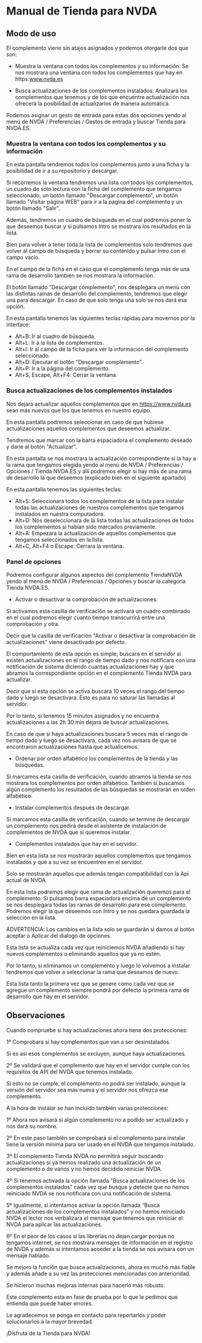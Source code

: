 # Manual de Tienda para NVDA
## Modo de uso

El complemento viene sin atajos asignados y podemos otorgarle dos que son:

* Muestra la ventana con todos los complementos y su información: Se nos mostrara una ventana con todos los complementos que hay en https:www.nvda.es

* Busca actualizaciones de los complementos instalados: Analizará los complementos que tenemos y de los que encuentre actualización nos ofrecerá la posibilidad de actualizarlos de manera automática.

Podemos asignar un gesto de entrada para estas dos opciones yendo al menú de NVDA / Preferencias / Gestos de entrada y buscar Tienda para NVDA.ES.

### Muestra la ventana con todos los complementos y su información

En esta pantalla tendremos todos los complementos junto a una ficha y la posibilidad de ir a su repositorio y descargar.

Si recorremos la ventana tendremos una lista con todos los complementos, un cuadro de solo lectura con la ficha del complemento que tengamos seleccionado, un botón llamado "Descargar complemento", un botón llamado "Visitar página WEB" para ir a la pagina del complemento y un botón llamado "Salir".

Además, tendremos un cuadro de búsqueda en el cual podremos poner lo que deseemos buscar y si pulsamos Intro se mostrara los resultados en la lista.

Bien para volver a tener toda la lista de complementos solo tendremos que volver al campo de búsqueda y borrar su contenido y pulsar Intro con el campo vacío.

En el campo de la ficha en el caso que el complemento tenga más de una rama de desarrollo también se nos mostrara la información.

El botón llamado "Descargar complemento", nos desplegara un menú con las distintas ramas de desarrollo del complemento, tendremos que elegir una para descargar. En caso de que solo tenga una solo se nos dará esa opción.

En esta pantalla tenemos las siguientes teclas rápidas para movernos por la interface:

* Alt+B: Ir al cuadro de búsqueda.
* Alt+L: Ir a la lista de complementos.
* Alt+I: Ir al campo de la ficha para ver la información del complemento seleccionado.
* Alt+D: Ejecutar el botón "Descargar complemento".
* Alt+P: Ir a la página del complemento.
* Alt+S, Escape, Alt+F4: Cerrar la ventana.

### Busca actualizaciones de los complementos instalados

Nos dejara actualizar aquellos complementos que en https://www.nvda.es sean más nuevos que los que tenemos en nuestro equipo.

En esta pantalla podremos seleccionar en caso de que hubiese actualizaciones aquellos complementos que deseemos actualizar.

Tendremos que marcar con la barra espaciadora el complemento deseado y darle al botón "Actualizar".

En esta pantalla se nos mostrara la actualización correspondiente si la hay a la rama que tengamos elegida yendo al menú de NVDA / Preferencias / Opciones / Tienda NVDA.ES y allí podremos elegir si hay más de una rama de desarrollo la que deseemos (explicado bien en el siguiente apartado)

En esta pantalla tenemos las siguientes teclas:

* Alt+S: Seleccionara todos los complementos de la lista para instalar todas las actualizaciones de nuestros complementos que tengamos instalados en nuestra computadora.
* Alt+D: Nos deseleccionara de la lista todas las actualizaciones de todos los complementos si habían sido marcados previamente.
* Alt+A: Empezara la actualización de aquellos complementos que tengamos seleccionados en la lista.
* Alt+C, Alt+F4 o Escape: Cerrara la ventana.

### Panel de opciones

Podremos configurar algunos aspectos del complemento TiendaNVDA yendo al menú de NVDA / Preferencias / Opciones y buscar la categoría Tienda NVDA.ES.

* Activar o desactivar la comprobación de actualizaciones.

Si activamos esta casilla de verificación se activará un cuadro combinado en el cual podremos elegir cuanto tiempo transcurrirá entre una comprobación y otra.

Decir que la casilla de verificación "Activar o desactivar la comprobación de actualizaciones" viene desactivado por defecto.

El comportamiento de esta opción es simple, buscara en el servidor si existen actualizaciones en el rango de tiempo dado y nos notificara con una notificación de sistema diciendo cuantas actualizaciones hay y que abramos la correspondiente opción en el complemento Tienda NVDA para actualizar.

Decir que si esta opción se activa buscara 10 veces el rango del tiempo dado y luego se desactivara. Esto es para no saturar las llamadas al servidor.

Por lo tanto, si tenemos 15 minutos asignados y no encuentra actualizaciones a las 2h 30 min dejara de buscar actualizaciones.

En caso de que si haya actualizaciones buscara 5 veces más el rango de tiempo dado y luego se desactivara, cada vez nos avisara de que se encontraron actualizaciones hasta que actualicemos.

* Ordenar por orden alfabético los complementos de la tienda y las búsquedas.

Si marcamos esta casilla de verificación, cuando abramos la tienda se nos mostrara los complementos por orden alfabético. También si buscamos algún complemento los resultados de las búsquedas se mostrarán en orden alfabético.

* Instalar complementos después de descargar.

Si marcamos esta casilla de verificación, cuando se termine de descargar un complemento nos pedirá desde el asistente de instalación de complementos de NVDA que si queremos instalar.

* Complementos instalados que hay en el servidor.

Bien en esta lista se nos mostrarán aquellos complementos que tengamos instalados y que a su vez se encuentren en el servidor.

Solo se mostrarán aquellos que además tengan compatibilidad con la Api actual de NVDA.

En esta lista podremos elegir que rama de actualización queremos para el complemento. Si pulsamos barra espaciadora encima de un complemento se nos desplegara todas las ramas de desarrollo para ese complemento. Podremos elegir la que deseemos con Intro y se nos quedara guardada la selección en la lista.

ADVERTENCIA: Los cambios en la lista solo se guardarán si damos al botón aceptar o Aplicar del dialogo de opciones.

Esta lista se actualiza cada vez que reiniciemos NVDA añadiendo si hay nuevos complementos o eliminando aquellos que ya no estén.

Por lo tanto, si eliminamos un complemento y luego lo volvemos a instalar tendremos que volver a seleccionar la rama que deseamos de nuevo.

Esta lista tanto la primera vez que se genere como cada vez que se agregue un complemento siempre pondrá por defecto la primera rama de desarrollo que hay en el servidor.

## Observaciones

Cuando compruebe si hay actualizaciones ahora tiene dos protecciones:

1º Comprobara si hay complementos que van a ser desinstalados.

Si es así esos complementos se excluyen, aunque haya actualizaciones.

2º Se validará que el complemento que hay en el servidor cumple con los requisitos de API del NVDA que tenemos instalado.

Si esto no se cumple, el complemento no podrá ser instalado, aunque la versión del servidor sea más nueva y el servidor nos ofrezca ese complemento.

A la hora de instalar se han incluido también varias protecciones:

1º Ahora nos avisará si algún complemento no a podido ser actualizado y nos dará su nombre.

2º En este paso también se comprobará si el complemento para instalar tiene la versión mínima para ser usado en el NVDA que tengamos instalado.

3º El complemento Tienda NVDA no permitirá seguir buscando actualizaciones si ya hemos realizado una actualización de un complemento o de varios y no hemos decidido reiniciar NVDA.

4º Si tenemos activada la opción llamada "Busca actualizaciones de los complementos instalados" cada vez que busque y detecte que no hemos reiniciado NVDA se nos notificara con una notificación de sistema.

5º Igualmente, si intentamos activar la opción llamada “Busca actualizaciones de los complementos instalados" y no hemos reiniciado NVDA el lector nos verbalizara el mensaje que tenemos que reiniciar el NVDA para aplicar las actualizaciones.

6º En el peor de los casos si las librerías no dejan cargar porque no tengamos internet, se nos mostrara mensajes de información en el registro de NVDA y además si intentamos acceder a la tienda se nos avisara con un mensaje hablado.

Se mejoro la función que busca actualizaciones, ahora es mucho más fiable y además añade a su vez las protecciones mencionadas con anterioridad.

Se hicieron muchas mejoras internas para hacerlo más robusto.

Este complemento esta en fase de prueba por lo que le pedimos que entienda que puede haber errores.

Le agradecemos se ponga en contacto para reportarlos y poder solucionarlos a la mayor brevedad.

¡Disfruta de la Tienda para NVDA!
